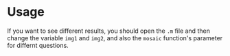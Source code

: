 # Usage
If you want to see different results, you should open the `.m` file and then change the variable `img1` and `img2`, and also the `mosaic` function's parameter for differnt questions.
